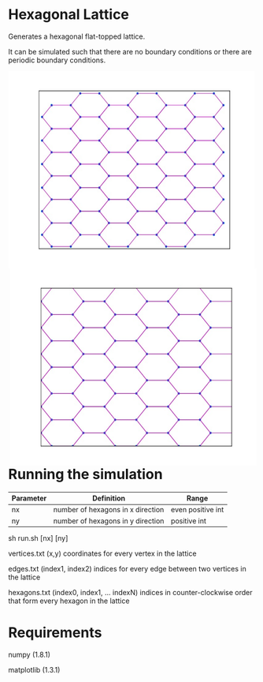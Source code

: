 # Hexagonal Lattice

Generates a hexagonal flat-topped lattice. 

It can be simulated such that there are no boundary conditions or there are periodic boundary conditions. 


<img src="https://github.com/alsignoriello/hexagonal_lattice/blob/master/images/hex_lattice.jpg" style="float: left;" height="400" width="500"><img src="https://github.com/alsignoriello/hexagonal_lattice/blob/master/images/periodic_lattice.jpg" style="float: right;" height="400" width="500">

# Running the simulation

|Parameter| Definition| Range |
|---------|-----------|-------|
| nx | number of hexagons in x direction | even positive int |
| ny | number of hexagons in y direction | positive int |



sh run.sh [nx] [ny]

vertices.txt (x,y) coordinates for every vertex in the lattice

edges.txt (index1, index2) indices for every edge between two vertices in the lattice

hexagons.txt (index0, index1, ... indexN) indices in counter-clockwise order that form every hexagon in the lattice


# Requirements

numpy (1.8.1)

matplotlib (1.3.1)